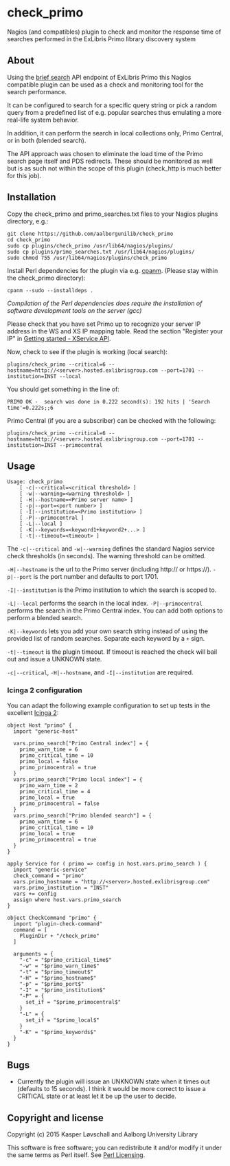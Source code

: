 # check_primo
Nagios (and compatibles) plugin to check and monitor the response time of searches performed in the ExLibris Primo library discovery system

## About
Using the [brief search](https://developers.exlibrisgroup.com/primo/apis/webservices/xservices/search/briefsearch) API endpoint of ExLibris Primo this Nagios compatible plugin can be used as a check and monitoring tool for the search performance.

It can be configured to search for a specific query string or pick a random query from a predefined list of e.g. popular searches thus emulating a more real-life system behavior.

In addition, it can perform the search in local collections only, Primo Central, or in both (blended search).

The API approach was chosen to eliminate the load time of the Primo search page itself and PDS redirects. These should be monitored as well but is as such not within the scope of this plugin (check_http is much better for this job).

## Installation

Copy the check_primo and primo_searches.txt files to your Nagios plugins directory, e.g.:

    git clone https://github.com/aalborgunilib/check_primo
    cd check_primo
    sudo cp plugins/check_primo /usr/lib64/nagios/plugins/
    sudo cp plugins/primo_searches.txt /usr/lib64/nagios/plugins/
    sudo chmod 755 /usr/lib64/nagios/plugins/check_primo

Install Perl dependencies for the plugin via e.g. [cpanm](https://metacpan.org/pod/App::cpanminus). (Please stay within the check_primo directory):

    cpanm --sudo --installdeps .

*Compilation of the Perl dependencies does require the installation of software development tools on the server (gcc)*

Please check that you have set Primo up to recognize your server IP address in the WS and XS IP mapping table. Read the section "Register your IP" in [Getting started - XService API](https://developers.exlibrisgroup.com/primo/apis/webservices/gettingstarted).

Now, check to see if the plugin is working (local search):

    plugins/check_primo --critical=6 --hostname=http://<server>.hosted.exlibrisgroup.com --port=1701 --institution=INST --local

You should get something in the line of:

    PRIMO OK -  search was done in 0.222 second(s): 192 hits | 'Search time'=0.222s;;6

Primo Central (if you are a subscriber) can be checked with the following:

    plugins/check_primo --critical=6 --hostname=http://<server>.hosted.exlibrisgroup.com --port=1701 --institution=INST --primocentral

## Usage

    Usage: check_primo
        [ -c|--critical=<critical threshold> ]
        [ -w|--warning=<warning threshold> ]
        [ -H|--hostname=<Primo server name> ]
        [ -p|--port=<port number> ]
        [ -I|--institution=<Primo institution> ]
        [ -P|--primocentral ]
        [ -L|--local ]
        [ -K|--keywords=<keyword1+keyword2+...> ]
        [ -t|--timeout=<timeout> ]

The `-c|--critical` and `-w|--warning` defines the standard Nagios service check thresholds (in seconds). The warning threshold can be omitted.

`-H|--hostname` is the url to the Primo server (including http:// or https://). `-p|--port` is the port number and defaults to port 1701.

`-I|--institution` is the Primo institution to which the search is scoped to.

`-L|--local` performs the search in the local index. `-P|--primocentral` performs the search in the Primo Central index. You can add both options to perform a blended search.

`-K|--keywords` lets you add your own search string instead of using the provided list of random searches. Separate each keyword by a `+` sign.

`-t|--timeout` is the plugin timeout. If timeout is reached the check will bail out and issue a UNKNOWN state.

`-c|--critical`, `-H|--hostname`, and `-I|--institution` are required.

### Icinga 2 configuration ###

You can adapt the following example configuration to set up tests in the excellent [Icinga 2](https://www.icinga.org/icinga/icinga-2/):

    object Host "primo" {
      import "generic-host"
      
      vars.primo_search["Primo Central index"] = {
        primo_warn_time = 6
        primo_critical_time = 10
        primo_local = false
        primo_primocentral = true
      }
      vars.primo_search["Primo local index"] = {
        primo_warn_time = 2
        primo_critical_time = 4
        primo_local = true
        primo_primocentral = false
      }
      vars.primo_search["Primo blended search"] = {
        primo_warn_time = 6
        primo_critical_time = 10
        primo_local = true
        primo_primocentral = true
      }
    }
    
    apply Service for ( primo => config in host.vars.primo_search ) {
      import "generic-service"
      check_command = "primo"
      vars.primo_hostname = "http://<server>.hosted.exlibrisgroup.com"
      vars.primo_institution = "INST"
      vars += config
      assign where host.vars.primo_search
    }
    
    object CheckCommand "primo" {
      import "plugin-check-command"
      command = [
        PluginDir + "/check_primo"
      ]

      arguments = {
        "-c" = "$primo_critical_time$"
        "-w" = "$primo_warn_time$"
        "-t" = "$primo_timeout$"
        "-H" = "$primo_hostname$"
        "-p" = "$primo_port$"
        "-I" = "$primo_institution$"
        "-P" = {
          set_if = "$primo_primocentral$"
        }
        "-L" = {
          set_if = "$primo_local$"
        }
        "-K" = "$primo_keywords$"
      }
    }

## Bugs

* Currently the plugin will issue an UNKNOWN state when it times out (defaults to 15 seconds). I think it would be more correct to issue a CRITICAL state or at least let it be up the user to decide.

## Copyright and license

Copyright (c) 2015 Kasper Løvschall and Aalborg University Library

This software is free software; you can redistribute it and/or modify it under the same terms as Perl itself. See [Perl Licensing](http://dev.perl.org/licenses/).

